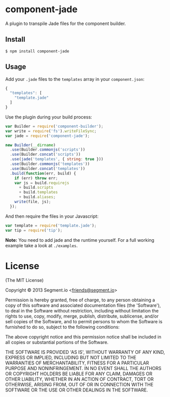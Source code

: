 # component-jade

  A plugin to transpile Jade files for the component builder.

## Install

    $ npm install component-jade

## Usage

  Add your `.jade` files to the `templates` array in your `component.json`:

  ```js
  {
    "templates": [
      "template.jade"
    ]
  }
  ```

  Use the plugin during your build process:

  ```js
  var Builder = require('component-builder');
  var write = require('fs').writeFileSync;
  var jade = require('component-jade');

  new Builder(__dirname)
    .use(Builder.commonjs('scripts'))
    .use(Builder.concat('scripts'))
    .use(jade('templates', { string: true }))
    .use(Builder.commonjs('templates'))
    .use(Builder.concat('templates'))
    .build(function(err, build) {
      if (err) throw err;
      var js = build.requirejs
        + build.scripts
        + build.templates
        + build.aliases;
      write(file, js);
    });
  ```

  And then require the files in your Javascript:

  ```js
  var template = require('template.jade');
  var tip = require('tip');
  ```

  __Note:__ You need to add jade and the runtime yourself. For a full working example take a look at `./examples`.

# License

(The MIT License)

Copyright &copy; 2013 Segment.io \<friends@segment.io\>

Permission is hereby granted, free of charge, to any person obtaining a copy of this software and associated documentation files (the 'Software'), to deal in the Software without restriction, including without limitation the rights to use, copy, modify, merge, publish, distribute, sublicense, and/or sell copies of the Software, and to permit persons to whom the Software is furnished to do so, subject to the following conditions:

The above copyright notice and this permission notice shall be included in all copies or substantial portions of the Software.

THE SOFTWARE IS PROVIDED 'AS IS', WITHOUT WARRANTY OF ANY KIND, EXPRESS OR IMPLIED, INCLUDING BUT NOT LIMITED TO THE WARRANTIES OF MERCHANTABILITY, FITNESS FOR A PARTICULAR PURPOSE AND NONINFRINGEMENT. IN NO EVENT SHALL THE AUTHORS OR COPYRIGHT HOLDERS BE LIABLE FOR ANY CLAIM, DAMAGES OR OTHER LIABILITY, WHETHER IN AN ACTION OF CONTRACT, TORT OR OTHERWISE, ARISING FROM, OUT OF OR IN CONNECTION WITH THE SOFTWARE OR THE USE OR OTHER DEALINGS IN THE SOFTWARE.